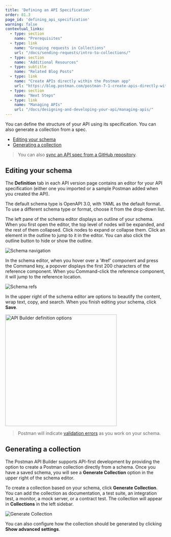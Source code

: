 ```yaml
---
title: 'Defining an API Specification'
order: 81.3
page_id: 'defining_api_specification'
warning: false
contextual_links:
  - type: section
    name: "Prerequisites"
  - type: link
    name: "Grouping requests in Collections"
    url: "/docs/sending-requests/intro-to-collections/"
  - type: section
    name: "Additional Resources"
  - type: subtitle
    name: "Related Blog Posts"
  - type: link
    name: "Create APIs directly within the Postman app"
    url: "https://blog.postman.com/postman-7-1-create-apis-directly-within-the-postman-app/"
  - type: section
    name: "Next Steps"
  - type: link
    name: "Managing APIs"
    url: "/docs/designing-and-developing-your-api/managing-apis/"
---
```


You can define the structure of your API using its specification. You can also generate a collection from a spec.

* [Editing your schema](#editing-your-schema)
* [Generating a collection](#generating-a-collection)

> You can also [sync an API spec from a GitHub repository](/docs/integrations/available-integrations/github/#syncing-your-api-schemas-on-github).

## Editing your schema
<!--TODO: navigation to version tab-->
The __Definition__ tab in each API version page contains an editor for your API specification (either one you imported or a sample Postman added when you created the API).

The default schema type is OpenAPI 3.0, with YAML as the default format. To use a different schema type or format, choose it from the drop-down list.

The left pane of the schema editor displays an outline of your schema. When you first open the editor, the top level of nodes will be expanded, and the rest of them collapsed. Click nodes to expand or collapse them. Click an element in the outline to jump to it in the editor. You can also click the outline button to hide or show the outline.

![Schema navigation](https://assets.postman.com/postman-docs/v8-api-builder-schema-outline.gif)

In the schema editor, when you hover over a '#ref' component and press the Command key, a popover displays the first 200 characters of the reference component. When you Command-click the reference component, it will jump to the reference location.

![Schema refs](https://assets.postman.com/postman-docs/v8-api-builder-ref-jump.jpg)

In the upper right of the schema editor are options to beautify the content, wrap text, copy, and search. When you finish editing your schema, click **Save**.

<img src="https://assets.postman.com/postman-docs/api-builder-definition-options.jpg" alt="API Builder definition options" width="350px">

> Postman will indicate [validation errors](/docs/designing-and-developing-your-api/validating-elements-against-schema/) as you work on your schema.

## Generating a collection

The Postman API Builder supports API-first development by providing the option to create a Postman collection directly from a schema. Once you have a saved schema, you will see a **Generate Collection** option in the upper right of the schema editor.

To create a collection based on your schema, click **Generate Collection**. You can add the collection as documentation, a test suite, an integration test, a monitor, a mock server, or a contract test. The collection will appear in __Collections__ in the left sidebar.

![Generate Collection](https://assets.postman.com/postman-docs/v8-generate-collection-modal2.jpg)

You can also configure how the collection should be generated by clicking **Show advanced settings**.

